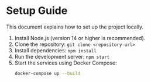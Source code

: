 # Setup Guide

This document explains how to set up the project locally.

1. Install Node.js (version 14 or higher is recommended).
2. Clone the repository: `git clone <repository-url>`
3. Install dependencies: `npm install`
4. Run the development server: `npm start`
5. Start the services using Docker Compose:
   ```bash
   docker-compose up --build
   ```

